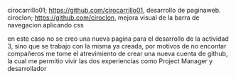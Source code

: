 cirocarrillo01; https://github.com/cirocarrillo01, desarrollo de paginaweb.
ciroclon; https://github.com/ciroclon, mejora visual de la barra de navegacion aplicando css

en este caso no se creo una nueva pagina para el desarrollo de la actividad 3, sino que se trabajo con la misma ya creada, por motivos de no encontar compañeros me tome el atrevimiento de crear una nueva cuenta de github, la cual me permitio vivir las dos experiencias como Project Manager y desarrollador
